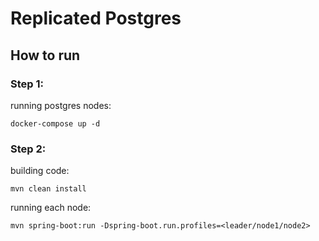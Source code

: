 # Replicated Postgres

## How to run
### Step 1:
running postgres nodes:
```shell
docker-compose up -d
```

### Step 2:
building code:
```shell
mvn clean install
```
running each node:
```shell
mvn spring-boot:run -Dspring-boot.run.profiles=<leader/node1/node2>
```